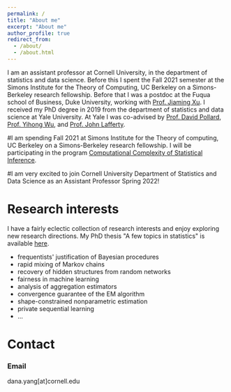 ```yaml
---
permalink: /
title: "About me"
excerpt: "About me"
author_profile: true
redirect_from: 
  - /about/
  - /about.html
---
```


I am an assistant professor at Cornell University, in the department of statistics and data science. Before this I spent the Fall 2021 semester at the Simons Institute for the Theory of Computing, UC Berkeley on a Simons-Berkeley research fellowship. Before that I was a postdoc at the Fuqua school of Business, Duke University, working with [Prof. Jiaming Xu](https://faculty.fuqua.duke.edu/~jx77/). I received my PhD degree in 2019 from the department of statistics and data science at Yale University. At Yale I was co-advised by [Prof. David Pollard](http://www.stat.yale.edu/~pollard/), [Prof. Yihong Wu](http://www.stat.yale.edu/~yw562/), and [Prof. John Lafferty](https://statml.yale.edu/people/pi).

#I am spending Fall 2021 at Simons Institute for the Theory of computing, UC Berkeley on a Simons-Berkeley research fellowship. I will be participating in the program [Computational Complexity of Statistical Inference](https://simons.berkeley.edu/programs/si2021).

#I am very excited to join Cornell University Department of Statistics and Data Science as an Assistant Professor Spring 2022!

Research interests
======
I have a fairly eclectic collection of research interests and enjoy exploring new research directions. My PhD thesis "A few topics in statistics" is available [here](http://danayang.github.io/files/thesis.pdf).

* frequentists' justification of Bayesian procedures
* rapid mixing of Markov chains
* recovery of hidden structures from random networks
* fairness in machine learning
* analysis of aggregation estimators
* convergence guarantee of the EM algorithm
* shape-constrained nonparametric estimation
* private sequential learning
* ...

Contact
======
### Email
dana.yang[at]cornell.edu

